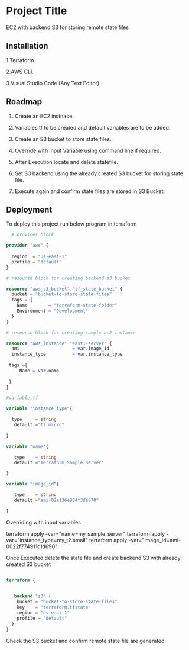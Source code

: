 
# Project Title

EC2 with backend S3 for storing remote state files


## Installation

1.Terraform.

2.AWS CLI.

3.Visual Studio Code (Any Text Editor)
    
## Roadmap

1. Create an EC2 instnace.

2. Variables.tf to be created and default variables are to be added.

3. Create an S3 bucket to store state files.

4. Override with input Variable using command line if required.

5. After Execution locate and delete statefile.

6. Set S3 backend using the already created S3 bucket for storing state file.

7. Execute again and confirm state files are stored in S3 Bucket.

## Deployment

To deploy this project run below program in terraform

```terraform
  # provider block

provider "aws" {
  
  region  = "us-east-1"
  profile = "default"
}

# resourse block for creating backend s3 bucket

resource "aws_s3_bucket" "tf_state_bucket" {
  bucket = "bucket-to-store-state-files" 
  tags = {
    Name        = "terraform-state-folder"
    Environment = "Development"
  }
}

# resourse block for creating sample ec2 instance

resource "aws_instance" "east1-server" {
  ami                    = var.image_id
  instance_type          = var.instance_type
  
 tags ={
     Name = var.name
 
 }  
}

#variable.tf

variable "instance_type"{

  type     = string
   default ="t2.micro"
   
}

variable "name"{

   type    = string
   default ="Terraform_Sample_Server"

}

variable "image_id"{

   type    = string
   default ="ami-02e136e904f3da870"

}

```
Overriding with input variables

terraform apply -var="name=my_sample_server"
terraform apply -var="instance_type=my_t2.small"
terraform apply -var="image_id=ami-0022f774911c1d690"


Once Executed delete the state file and create backend S3 with already created S3 bucket

```terraform

terraform {
  

   backend "s3" {
    bucket = "bucket-to-store-state-files"
    key    = "terraform.tfstate"
    region = "us-east-1"
    profile = "default" 
  }
}

```
Check the S3 bucket and confirm remote state file are generated.


